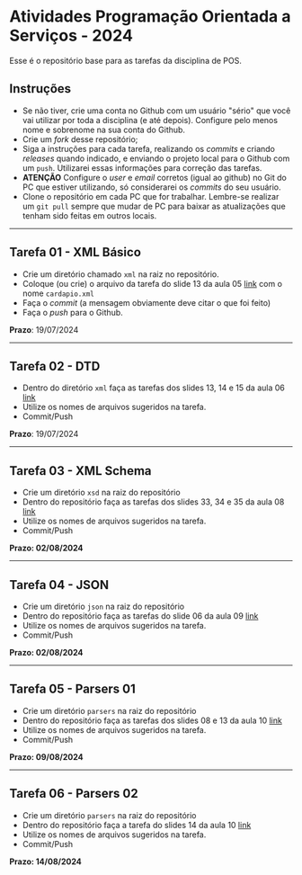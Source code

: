 # Atividades Programação Orientada a Serviços - 2024

Esse é o repositório base para as tarefas da disciplina de POS.

## Instruções

- Se não tiver, crie uma conta no Github com um usuário "sério" que você vai utilizar por toda a disciplina (e até depois). Configure pelo menos nome e sobrenome na sua conta do Github.
- Crie um *fork* desse repositório;
- Siga a instruções para cada tarefa, realizando os *commits* e criando *releases* quando indicado, e enviando o projeto local para o Github com um `push`. Utilizarei essas informações para correção das tarefas.
- **ATENÇÃO** Configure o *user* e *email* corretos (igual ao github) no Git do PC que estiver utilizando, só considerarei os *commits* do seu usuário.
- Clone o repositório em cada PC que for trabalhar. Lembre-se realizar um `git pull` sempre que mudar de PC para baixar as atualizações que tenham sido feitas em outros locais.

---
## Tarefa 01 - XML Básico
- Crie um diretório chamado `xml` na raiz no repositório.
- Coloque (ou crie) o arquivo da tarefa do slide 13 da aula 05 [link](https://dvcirilo.github.io/pos-ifrn/build/aula05.html#13) com o nome `cardapio.xml`
- Faça o *commit* (a mensagem obviamente deve citar o que foi feito)
- Faça o *push* para o Github.

**Prazo**: 19/07/2024

---
## Tarefa 02 - DTD
- Dentro do diretório `xml` faça as tarefas dos slides 13, 14 e 15 da aula 06 [link](https://dvcirilo.github.io/pos-ifrn/build/aula06.html#13)
- Utilize os nomes de arquivos sugeridos na tarefa.
- Commit/Push 

**Prazo**: 19/07/2024

---
## Tarefa 03 - XML Schema
- Crie um diretório `xsd` na raiz do repositório
- Dentro do repositório faça as tarefas dos slides 33, 34 e 35 da aula 08 [link](https://dvcirilo.github.io/pos-ifrn/build/aula08.html#33)
- Utilize os nomes de arquivos sugeridos na tarefa.
- Commit/Push

**Prazo: 02/08/2024**

---
## Tarefa 04 - JSON
- Crie um diretório `json` na raiz do repositório
- Dentro do repositório faça as tarefas do slide 06 da aula 09 [link](https://dvcirilo.github.io/pos-ifrn/build/aula09.html#6)
- Utilize os nomes de arquivos sugeridos na tarefa.
- Commit/Push

**Prazo: 02/08/2024**

---
## Tarefa 05 - Parsers 01
- Crie um diretório `parsers` na raiz do repositório
- Dentro do repositório faça as tarefas dos slides 08 e 13 da aula 10 [link](https://dvcirilo.github.io/pos-ifrn/build/aula10.html#8)
- Utilize os nomes de arquivos sugeridos na tarefa.
- Commit/Push

**Prazo: 09/08/2024**

---
## Tarefa 06 - Parsers 02
- Crie um diretório `parsers` na raiz do repositório
- Dentro do repositório faça a tarefa do slides 14 da aula 10 [link](https://dvcirilo.github.io/pos-ifrn/build/aula10.html#14)
- Utilize os nomes de arquivos sugeridos na tarefa.
- Commit/Push

**Prazo: 14/08/2024**